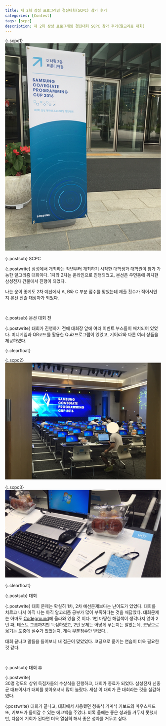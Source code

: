 ```yaml
---
title: 제 2회 삼성 프로그래밍 경진대회(SCPC) 참가 후기
categories: [Contest]
tags: [scpc]
description: 제 2회 삼성 프로그래밍 경진대회 SCPC 참가 후기(알고리즘 대회)
---
```


{:.scpc1}
![Image description](/images/scpc2.jpg)

{:.postsub}
SCPC

{:.postwrite}
삼성에서 개최하는 작년부터 개최하기 시작한 대학생과 대학원이 참가 가능한 알고리즘 대회이다.
1차와 2차는 온라인으로 진행되었고, 본선은 우면동에 위치한 삼성전자 건물에서 진행이 되었다.

나는 운이 좋게도 2차 예선에서 A, B와 C 부분 점수를 맞았는데 제출 횟수가 적어서인지 본선 진출 대상자가 되었다.

<br />

{:.postsub}
본선 대회 전

{:.postwrite}
대회가 진행하기 전에 대회장 앞에 여러 이벤트 부스들이 배치되어 있었다. 미니게임과 QR코드를 활용한 Quiz프로그램이 있었고, 기어s2와 다른 여러 상품을 제공하였다.

{:.clearfloat}

{:.scpc2}
![Image description](/images/scpc1.jpg)


{:.scpc3}
![Image description](/images/scpc3.jpg)

{:.clearfloat}

{:.postsub}
대회

{:.postwrite}
대회 문제는 확실히 1차, 2차 예선문제보다는 난이도가 있었다. 대회를 치르고 나서 아직 나는 아직 알고리즘 공부가 많이 부족하다는 것을 깨닳았다. 대회문제는 아마도 <a href="http://codeground.org">Codeground</a>에 올라와 있을 것 이다.
1번 마땅한 해결책이 생각나지 않아 2번 째, 테스트 그룹까지만 득점하였고, 2번 문제는 어떻게 푸는지는 알았는데, 코딩으로 옮기는 도중에 실수가 있었는지, 계속 부분점수만 받았다..

대회 끝나고 말들을 들어보니 내 접근이 맞았었다. 코딩으로 옮기는 연습이 더욱 필요한 것 같다.

<br />

{:.postsub}
대회 후

{:.postwrite}  
30명 정도의 상위 득점자들의 수상식을 진행하고, 대회가 종료가 되었다. 삼성전자 신종균 대표이사가 대회를 찾아오셔서 많이 놀랐다. 세삼 이 대회가 큰 대회라는 것을 실감하였다.

{:postwrite}
대회가 끝나고, 대회에서 사용했던 청축식 기계식 키보드와 마우스패드 또, 키보드가 들어갈 수 있는 에코백을 주었다. 비록 올해는 좋은 성과를 거두지 못했지만, 다음에 기회가 된다면 더욱 열심히 해서 좋은 성과를 거두고 싶다.
